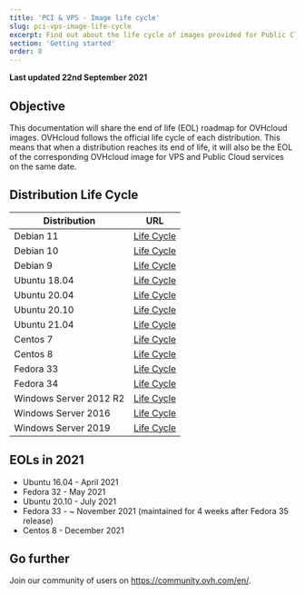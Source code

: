 ```yaml
---
title: 'PCI & VPS - Image life cycle'
slug: pci-vps-image-life-cycle
excerpt: Find out about the life cycle of images provided for Public Cloud & VPS
section: 'Getting started'
order: 8
---
```


**Last updated 22nd September 2021**

## Objective

This documentation will share the end of life (EOL) roadmap for OVHcloud images. OVHcloud follows the official life cycle of each distribution. This means that when a distribution reaches its end of life, it will also be the EOL of the corresponding OVHcloud image for VPS and Public Cloud services on the same date.

## Distribution Life Cycle

| Distribution                  | URL                                                                                       |
| ----------------------------- | ----------------------------------------------------------------------------------------- |
| Debian 11                     | [Life Cycle](https://wiki.debian.org/DebianReleases)                                      |
| Debian 10                     | [Life Cycle](https://wiki.debian.org/DebianReleases)                                      |
| Debian 9                      | [Life Cycle](https://wiki.debian.org/DebianReleases)                                      |
| Ubuntu 18.04                  | [Life Cycle](https://wiki.ubuntu.com/Releases)                                            |
| Ubuntu 20.04                  | [Life Cycle](https://wiki.ubuntu.com/Releases)                                            |
| Ubuntu 20.10                  | [Life Cycle](https://wiki.ubuntu.com/Releases)                                            |
| Ubuntu 21.04                  | [Life Cycle](https://wiki.ubuntu.com/Releases)                                            |
| Centos 7                      | [Life Cycle](https://wiki.centos.org/About/Product)                                       |
| Centos 8                      | [Life Cycle](https://wiki.centos.org/About/Product)                                       |
| Fedora 33                     | [Life Cycle](https://fedoraproject.org/wiki/Fedora_Release_Life_Cycle)                    |
| Fedora 34                     | [Life Cycle](https://fedoraproject.org/wiki/Fedora_Release_Life_Cycle)                    |
| Windows Server 2012 R2        | [Life Cycle](https://docs.microsoft.com/en-us/lifecycle/products/windows-server-2012-r2)  |
| Windows Server 2016           | [Life Cycle](https://docs.microsoft.com/en-us/lifecycle/products/windows-server-2016)     |
| Windows Server 2019           | [Life Cycle](https://docs.microsoft.com/en-us/lifecycle/products/windows-server-2019)     |

## EOLs in 2021

- Ubuntu 16.04 - April 2021
- Fedora 32 - May 2021
- Ubuntu 20.10 - July 2021
- Fedora 33 - ~ November 2021 (maintained for 4 weeks after Fedora 35 release)
- Centos 8 - December 2021

## Go further

Join our community of users on <https://community.ovh.com/en/>.
